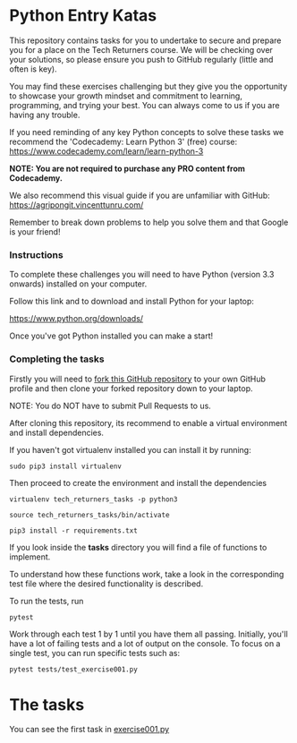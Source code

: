 # Python Entry Katas

This repository contains tasks for you to undertake to secure and prepare you for a place on the Tech Returners course. We will be checking over your solutions, so please ensure you push to GitHub regularly (little and often is key). 

You may find these exercises challenging but they give you the opportunity to showcase your growth mindset and commitment to learning, programming, and trying your best. You can always come to us if you are having any trouble.

If you need reminding of any key Python concepts to solve these tasks we recommend the 'Codecademy: Learn Python 3' (free) course: https://www.codecademy.com/learn/learn-python-3

**NOTE: You are not required to purchase any PRO content from Codecademy.**

We also recommend this visual guide if you are unfamiliar with GitHub: https://agripongit.vincenttunru.com/

Remember to break down problems to help you solve them and that Google is your friend!

### Instructions

To complete these challenges you will need to have Python (version 3.3 onwards)  installed on your computer.

Follow this link and to download and install Python for your laptop:

https://www.python.org/downloads/

Once you've got Python installed you can make a start!

### Completing the tasks

Firstly you will need to [fork this GitHub repository](https://docs.github.com/en/free-pro-team@latest/github/getting-started-with-github/fork-a-repo) to your own GitHub profile and then clone your forked repository down to your laptop.

NOTE: You do NOT have to submit Pull Requests to us.

After cloning this repository, its recommend to enable a virtual environment and install dependencies.

If you haven't got virtualenv installed you can install it by running:

    sudo pip3 install virtualenv

Then proceed to create the environment and install the dependencies

    virtualenv tech_returners_tasks -p python3

    source tech_returners_tasks/bin/activate

    pip3 install -r requirements.txt

If you look inside the **tasks** directory you will find a file of functions to implement.

To understand how these functions work, take a look in the corresponding test file where the desired functionality is described.

To run the tests, run

    pytest

Work through each test 1 by 1 until you have them all passing. Initially, you'll have a lot of failing tests and a lot of output on the console. To focus on a single test, you can run specific tests such as:
    
    pytest tests/test_exercise001.py

# The tasks

You can see the first task in [exercise001.py](./tasks/exercise001.py)
